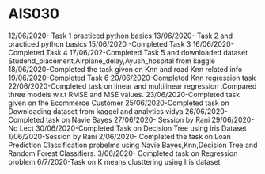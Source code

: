 # AIS030
12/06/2020- Task 1 practiced python basics
13/06/2020- Task 2 and practiced python basics
15/06/2020 -Completed Task 3
16/06/2020-Completed Task 4 
17/06/202-Completed Task 5 and downloaded dataset Studend_placement,Airplane_delay,Ayush_hospital from kaggle
18/06/2020-Completed the task given on Knn and read Knn related info
19/06/2020-Completed Task 6
20/06/2020-Completed Knn regression task
22/06/2020-Completed task on linear and multilinear regression .Compared three models w.r.t RMSE and MSE values.
23/06/2020-Completed task  given on the Ecommerce Customer
25/06/2020-Completed task on Downloading dataset from kaggel and analytics vidya
26/06/2020-Completed task on Navie Bayes
27/06/2020- Session by Rani 
29/06/2020-No Lect
30/06/2020-Completed Task on Decision Tree using iris Dataset
1/06/2020-Session by Rani
2/06/2020- Completed the task on Loan Prediction Classification probelms using Navie Bayes,Knn,Decision Tree and Random Forest Classifiers.
3/06/2020- Completed task on Regression problem
6/7/2020-Task on K means clusttering using Iris dataset
